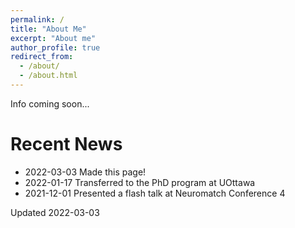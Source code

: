 ```yaml
---
permalink: /
title: "About Me"
excerpt: "About me"
author_profile: true
redirect_from: 
  - /about/
  - /about.html
---
```


Info coming soon...


Recent News
======
* 2022-03-03 Made this page!
* 2022-01-17 Transferred to the PhD program at UOttawa
* 2021-12-01 Presented a flash talk at Neuromatch Conference 4 


Updated 2022-03-03
